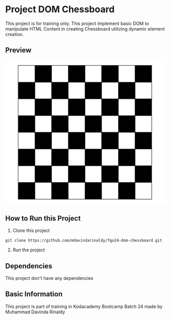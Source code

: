 # Project DOM Chessboard

This project is for training only. This project implement basic DOM to manipulate HTML Content in creating Chessboard utilizing dynamic element creation.

## Preview

![Preview](./preview.png)

## How to Run this Project

1. Clone this project
```
git clone https://github.com/mdavindarinaldy/fgo24-dom-chessboard.git
``` 
2. Run the project

## Dependencies
This project don't have any dependencies

## Basic Information
This project is part of training in Kodacademy Bootcamp Batch 24 made by Muhammad Davinda Rinaldy